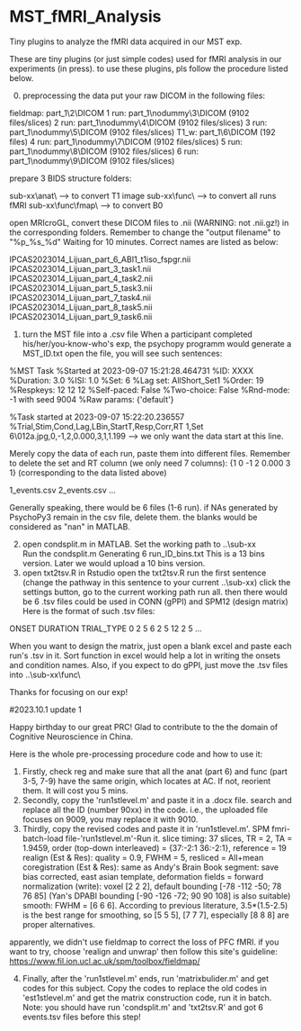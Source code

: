 # MST_fMRI_Analysis
Tiny plugins to analyze the fMRI data acquired in our MST exp.

These are tiny plugins (or just simple codes) used for fMRI analysis in our experiments (in press).
to use these plugins, pls follow the procedure listed below.

0. preprocessing the data
   put your raw DICOM in the following files:
   
fieldmap: part_1\2\DICOM
1 run: part_1\nodummy\3\DICOM (9102 files/slices)
2 run: part_1\nodummy\4\DICOM (9102 files/slices)
3 run: part_1\nodummy\5\DICOM (9102 files/slices)
T1_w:  part_1\6\DICOM (192 files)
4 run: part_1\nodummy\7\DICOM (9102 files/slices)
5 run: part_1\nodummy\8\DICOM (9102 files/slices)
6 run: part_1\nodummy\9\DICOM (9102 files/slices)
  
   prepare 3 BIDS structure folders:
   
sub-xx\anat\         ——> to convert T1 image
sub-xx\func\         ——> to convert all runs fMRI
sub-xx\func\fmap\         ——> to convert B0
   
   open MRIcroGL, convert these DICOM files to .nii (WARNING: not .nii.gz!) in the corresponding folders. Remember to change the "output filename" to "%p_%s_%d"
   Waiting for 10 minutes. Correct names are listed as below:
   
IPCAS2023014_Lijuan_part_6_ABI1_t1iso_fspgr.nii
IPCAS2023014_Lijuan_part_3_task1.nii
IPCAS2023014_Lijuan_part_4_task2.nii
IPCAS2023014_Lijuan_part_5_task3.nii
IPCAS2023014_Lijuan_part_7_task4.nii
IPCAS2023014_Lijuan_part_8_task5.nii
IPCAS2023014_Lijuan_part_9_task6.nii
   
1. turn the MST file into a .csv file
   When a participant completed his/her/you-know-who's exp, the psychopy programm would generate a MST_ID.txt
   open the file, you will see such sentences:

%MST Task
%Started at 2023-09-07 15:21:28.464731
%ID: XXXX
%Duration: 3.0
%ISI: 1.0
%Set: 6
%Lag set: AllShort_Set1
%Order: 19
%Respkeys: 12 12 12
%Self-paced: False
%Two-choice: False
%Rnd-mode: -1 with seed 9004
%Raw params: {'default'}

%Task started at 2023-09-07 15:22:20.236557
%Trial,Stim,Cond,Lag,LBin,StartT,Resp,Corr,RT
1,Set 6\012a.jpg,0,-1,2,0.000,3,1,1.199          ——> we only want the data start at this line.

   Merely copy the data of each run, paste them into different files. Remember to delete the set and RT column (we only need 7 columns): {1	0	-1	2	0.000	3	1} (corresponding to the data listed above)

1_events.csv
2_events.csv
...

   Generally speaking, there would be 6 files (1-6 run). if NAs generated by PsychoPy3 remain in the csv file, delete them. the blanks would be considered as "nan" in MATLAB.

2. open condsplit.m in MATLAB.
   Set the working path to ..\sub-xx\
   Run the condsplit.m
   Generating 6 run_ID_bins.txt
   This is a 13 bins version. Later we would upload a 10 bins version.
3. open txt2tsv.R in Rstudio
   open the txt2tsv.R
   run the first sentence (change the pathway in this sentence to your current ..\sub-xx\)
   click the settings button, go to the current working path
   run all. then there would be 6 .tsv files could be used in CONN (gPPI) and SPM12 (design matrix)
   Here is the format of such .tsv files:

ONSET	DURATION	TRIAL_TYPE
0	2	5
6	2	5
12	2	5
...

  When you want to design the matrix, just open a blank excel and paste each run's .tsv in it. Sort function in excel would help a lot in writing the onsets and condition names.
  Also, if you expect to do gPPI, just move the .tsv files into ..\sub-xx\func\

Thanks for focusing on our exp!



#2023.10.1 update 1

Happy birthday to our great PRC! Glad to contribute to the the domain of Cognitive Neuroscience in China.

Here is the whole pre-processing procedure code and how to use it:

1. Firstly, check reg and make sure that all the anat (part 6) and func (part 3-5, 7-9) have the same origin, which locates at AC. If not, reorient them. It will cost you 5 mins.
2. Secondly, copy the 'run1stlevel.m' and paste it in a .docx file. search and replace all the ID (number 90xx) in the code. i.e., the uploaded file focuses on 9009, you may replace it with 9010.
3. Thirdly, copy the revised codes and paste it in 'run1stlevel.m'. SPM fmri-batch-load file-'run1stlevel.m'-Run it.
   slice timing: 37 slices, TR = 2, TA = 1.9459, order (top-down interleaved) = {37:-2:1 36:-2:1}, reference = 19
   realign (Est & Res): quality = 0.9, FWHM = 5, resliced = All+mean
   coregistration (Est & Res): same as Andy's Brain Book
   segment: save bias corrected, east asian template, deformation fields = forward
   normalization (write): voxel [2 2 2], default bounding [-78 -112 -50; 78 76 85] (Yan's DPABI bounding [-90 -126 -72; 90 90 108] is also suitable)
   smooth: FWHM = [6 6 6]. According to previous literature, 3.5*(1.5-2.5) is the best range for smoothing, so [5 5 5], [7 7 7], especially [8 8 8] are proper alternatives.
   
apparently, we didn't use fieldmap to correct the loss of PFC fMRI. if you want to try, choose 'realign and unwrap' then follow this site's guideline: https://www.fil.ion.ucl.ac.uk/spm/toolbox/fieldmap/

4. Finally, after the 'run1stlevel.m' ends, run 'matrixbulider.m' and get codes for this subject. Copy the codes to replace the old codes in 'est1stlevel.m' and get the matrix construction code, run it in batch. Note: you should have run 'condsplit.m' and 'txt2tsv.R' and got 6 events.tsv files before this step!
